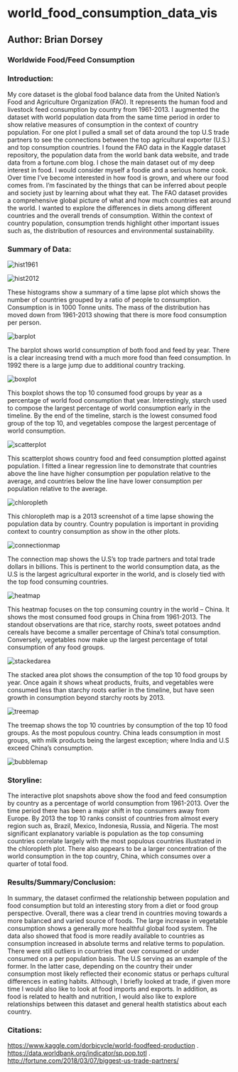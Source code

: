 # world_food_consumption_data_vis
## Author: Brian Dorsey
### Worldwide Food/Feed Consumption

### Introduction: 
My core dataset is the global food balance data from the United Nation’s Food and Agriculture Organization (FAO). It represents the human food and livestock feed consumption by country from 1961-2013. I augmented the dataset with world population data from the same time period in order to show relative measures of consumption in the context of country population. For one plot I pulled a small set of data around the top U.S trade partners to see the connections between the top agricultural exporter (U.S.) and top consumption countries. I found the FAO data in the Kaggle dataset repository, the population data from the world bank data website, and trade data from a fortune.com blog.
I chose the main dataset out of my deep interest in food. I would consider myself a foodie and a serious home cook. Over time I’ve become interested in how food is grown, and where our food comes from. I’m fascinated by the things that can be inferred about people and society just by learning about what they eat. The FAO dataset provides a comprehensive global picture of what and how much countries eat around the world. I wanted to explore the differences in diets among different countries and the overall trends of consumption. Within the context of country population, consumption trends highlight other important issues such as, the distribution of resources and environmental sustainability. 


### Summary of Data: 

![hist1961](https://user-images.githubusercontent.com/40878527/57831442-fbb93080-7769-11e9-869e-0231416f5285.png)

![hist2012](https://user-images.githubusercontent.com/40878527/57831420-f0fe9b80-7769-11e9-9e94-3839ae96a93e.png)

These histograms show a summary of a time lapse plot which shows the number of countries grouped by a ratio of people to consumption. Consumption is in 1000 Tonne units. The mass of the distribution has moved down from 1961-2013 showing that there is more food consumption per person. 

![barplot](https://user-images.githubusercontent.com/40878527/57831115-150dad00-7769-11e9-8b2c-2a85c6d50370.png)
 
The barplot shows world consumption of both food and feed by year. There is a clear increasing trend with a much more food than feed consumption. In 1992 there is a large jump due to additional country tracking.

![boxplot](https://user-images.githubusercontent.com/40878527/57831381-d0cedc80-7769-11e9-9ae5-4aa01370d537.png)
 
This boxplot shows the top 10 consumed food groups by year as a percentage of world food consumption that year. Interestingly, starch used to compose the largest percentage of world consumption early in the timeline. By the end of the timeline, starch is the lowest consumed food group of the top 10, and vegetables compose the largest percentage of world consumption.

![scatterplot](https://user-images.githubusercontent.com/40878527/57831158-2c4c9a80-7769-11e9-9acb-93f10492763f.png)
 
This scatterplot shows country food and feed consumption plotted against population. I fitted a linear regression line to demonstrate that countries above the line have higher consumption per population relative to the average, and countries below the line have lower consumption per population relative to the average.

![chloropleth](https://user-images.githubusercontent.com/40878527/57831340-b563d180-7769-11e9-9711-fb9a941123c5.png)

This chloropleth map is a 2013 screenshot of a time lapse showing the population data by country. Country population is important in providing context to country consumption as show in the other plots.

![connectionmap](https://user-images.githubusercontent.com/40878527/57831486-1b505900-776a-11e9-87b4-5915f82dd0c6.png)

The connection map shows the U.S’s top trade partners and total trade dollars in billions. This is pertinent to the world consumption data, as the U.S is the largest agricultural exporter in the world, and is closely tied with the top food consuming countries.

![heatmap](https://user-images.githubusercontent.com/40878527/57831456-083d8900-776a-11e9-808a-a955cf9b8cae.png)

This heatmap focuses on the top consuming country in the world – China. It shows the most consumed food groups in China from 1961-2013. The standout observations are that rice, starchy roots, sweet potatoes andnd cereals have become a smaller percentage of China’s total consumption. Conversely, vegetables now make up the largest percentage of total consumption of any food groups. 

![stackedarea](https://user-images.githubusercontent.com/40878527/57831178-3a022000-7769-11e9-806c-93add43b3402.png)
 
The stacked area plot shows the consumption of the top 10 food groups by year. Once again it shows wheat products, fruits, and vegetables were consumed less than starchy roots earlier in the timeline, but have seen growth in consumption beyond starchy roots by 2013.

![treemap](https://user-images.githubusercontent.com/40878527/57831204-4c7c5980-7769-11e9-99fb-0b888be7edd7.png)

The treemap shows the top 10 countries by consumption of the top 10 food groups. As the most populous country. China leads consumption in most groups, with milk products being the largest exception; where India and U.S exceed China’s consumption.


 ![bubblemap](https://user-images.githubusercontent.com/40878527/57831365-c6acde00-7769-11e9-859c-dffd180ac5f0.png)
 
### Storyline: 
The interactive plot snapshots above show the food and feed consumption by country as a percentage of world consumption from 1961-2013. Over the time period there has been a major shift in top consumers away from Europe. By 2013 the top 10 ranks consist of countries from almost every region such as, Brazil, Mexico, Indonesia, Russia, and Nigeria. The most significant explanatory variable is population as the top consuming countries correlate largely with the most populous countries illustrated in the chloropleth plot. There also appears to be a larger concentration of the world consumption in the top country, China, which consumes over a quarter of total food.

### Results/Summary/Conclusion:
In summary, the dataset confirmed the relationship between population and food consumption but told an interesting story from a diet or food group perspective. Overall, there was a clear trend in countries moving towards a more balanced and varied source of foods. The large increase in vegetable consumption shows a generally more healthful global food system. The data also showed that food is more readily available to countries as consumption increased in absolute terms and relative terms to population. There were still outliers in countries that over consumed or under consumed on a per population basis. The U.S serving as an example of the former. In the latter case, depending on the country their under consumption most likely reflected their economic status or perhaps cultural differences in eating habits. Although, I briefly looked at trade, if given more time I would also like to look at food imports and exports. In addition, as food is related to health and nutrition, I would also like to explore relationships between this dataset and general health statistics about each country.

### Citations:
https://www.kaggle.com/dorbicycle/world-foodfeed-production . 
https://data.worldbank.org/indicator/sp.pop.totl . 
http://fortune.com/2018/03/07/biggest-us-trade-partners/
